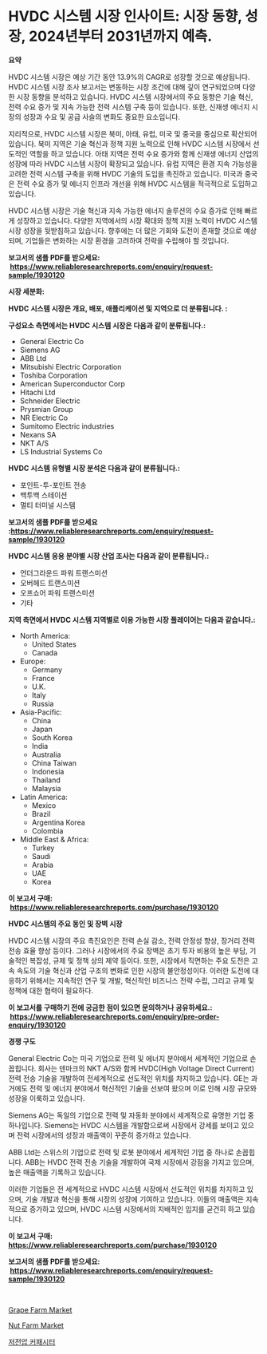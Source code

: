 <p><h1>HVDC 시스템 시장 인사이트: 시장 동향, 성장, 2024년부터 2031년까지 예측.</h1></p><p><strong>요약</strong></p>
<p><p>HVDC 시스템 시장은 예상 기간 동안 13.9%의 CAGR로 성장할 것으로 예상됩니다. HVDC 시스템 시장 조사 보고서는 변동하는 시장 조건에 대해 깊이 연구되었으며 다양한 시장 동향을 분석하고 있습니다. HVDC 시스템 시장에서의 주요 동향은 기술 혁신, 전력 수요 증가 및 지속 가능한 전력 시스템 구축 등이 있습니다. 또한, 신재생 에너지 시장의 성장과 수요 및 공급 사슬의 변화도 중요한 요소입니다.</p><p>지리적으로, HVDC 시스템 시장은 북미, 아태, 유럽, 미국 및 중국을 중심으로 확산되어 있습니다. 북미 지역은 기술 혁신과 정책 지원 노력으로 인해 HVDC 시스템 시장에서 선도적인 역할을 하고 있습니다. 아태 지역은 전력 수요 증가와 함께 신재생 에너지 산업의 성장에 따라 HVDC 시스템 시장이 확장되고 있습니다. 유럽 지역은 환경 지속 가능성을 고려한 전력 시스템 구축을 위해 HVDC 기술의 도입을 촉진하고 있습니다. 미국과 중국은 전력 수요 증가 및 에너지 인프라 개선을 위해 HVDC 시스템을 적극적으로 도입하고 있습니다.</p><p>HVDC 시스템 시장은 기술 혁신과 지속 가능한 에너지 솔루션의 수요 증가로 인해 빠르게 성장하고 있습니다. 다양한 지역에서의 시장 확대와 정책 지원 노력이 HVDC 시스템 시장 성장을 뒷받침하고 있습니다. 향후에는 더 많은 기회와 도전이 존재할 것으로 예상되며, 기업들은 변화하는 시장 환경을 고려하여 전략을 수립해야 할 것입니다.</p></p>
<p><strong>보고서의 샘플 PDF를 받으세요: &nbsp;<a href="https://www.reliableresearchreports.com/enquiry/request-sample/1930120">https://www.reliableresearchreports.com/enquiry/request-sample/1930120</a></strong></p>
<p><strong>시장 세분화:</strong></p>
<p><strong> HVDC 시스템 시장은 개요, 배포, 애플리케이션 및 지역으로 더 분류됩니다. :</strong></p>
<p><strong>구성요소 측면에서는 HVDC 시스템 시장은 다음과 같이 분류됩니다.:</strong></p>
<p><ul><li>General Electric Co</li><li>Siemens AG</li><li>ABB Ltd</li><li>Mitsubishi Electric Corporation</li><li>Toshiba Corporation</li><li>American Superconductor Corp</li><li>Hitachi Ltd</li><li>Schneider Electric</li><li>Prysmian Group</li><li>NR Electric Co</li><li>Sumitomo Electric industries</li><li>Nexans SA</li><li>NKT A/S</li><li>LS Industrial Systems Co</li></ul></p>
<p><strong> HVDC 시스템 유형별 시장 분석은 다음과 같이 분류됩니다.:</strong></p>
<p><ul><li>포인트-투-포인트 전송</li><li>백투백 스테이션</li><li>멀티 터미널 시스템</li></ul></p>
<p><strong>보고서의 샘플 PDF를 받으세요 :<a href="https://www.reliableresearchreports.com/enquiry/request-sample/1930120">https://www.reliableresearchreports.com/enquiry/request-sample/1930120</a></strong></p>
<p><strong> HVDC 시스템 응용 분야별 시장 산업 조사는 다음과 같이 분류됩니다.:</strong></p>
<p><ul><li>언더그라운드 파워 트랜스미션</li><li>오버헤드 트랜스미션</li><li>오프쇼어 파워 트랜스미션</li><li>기타</li></ul></p>
<p><strong>지역 측면에서 HVDC 시스템 지역별로 이용 가능한 시장 플레이어는 다음과 같습니다.:</strong></p>
<p><ul>
    <li>
        North America:
        <ul>
            <li>United States</li>
            <li>Canada</li>
        </ul>
    </li>
    <li>
        Europe:
        <ul>
            <li>Germany</li>
            <li>France</li>
            <li>U.K.</li>
            <li>Italy</li>
            <li>Russia</li>
        </ul>
    </li>
    <li>
        Asia-Pacific:
        <ul>
            <li>China</li>
            <li>Japan</li>
            <li>South Korea</li>
            <li>India</li>
            <li>Australia</li>
            <li>China Taiwan</li>
            <li>Indonesia</li>
            <li>Thailand</li>
            <li>Malaysia</li>
        </ul>
    </li>
    <li>
        Latin America:
        <ul>
            <li>Mexico</li>
            <li>Brazil</li>
            <li>Argentina Korea</li>
            <li>Colombia</li>
        </ul>
    </li>
    <li>
        Middle East & Africa:
        <ul>
            <li>Turkey</li>
            <li>Saudi</li>
            <li>Arabia</li>
            <li>UAE</li>
            <li>Korea</li>
        </ul>
    </li>
    </ul></p>
<p><strong>이 보고서 구매: &nbsp;<a href="https://www.reliableresearchreports.com/purchase/1930120">https://www.reliableresearchreports.com/purchase/1930120</a></strong></p>
<p><strong>HVDC 시스템의 주요 동인 및 장벽 시장</strong></p>
<p><p>HVDC 시스템 시장의 주요 촉진요인은 전력 손실 감소, 전력 안정성 향상, 장거리 전력 전송 효율 향상 등이다. 그러나 시장에서의 주요 장벽은 초기 투자 비용의 높은 부담, 기술적인 복잡성, 규제 및 정책 상의 제약 등이다. 또한, 시장에서 직면하는 주요 도전은 고속 속도의 기술 혁신과 산업 구조의 변화로 인한 시장의 불안정성이다. 이러한 도전에 대응하기 위해서는 지속적인 연구 및 개발, 혁신적인 비즈니스 전략 수립, 그리고 규제 및 정책에 대한 협력이 필요하다.</p></p>
<p><strong>이 보고서를 구매하기 전에 궁금한 점이 있으면 문의하거나 공유하세요.: &nbsp;<a href="https://www.reliableresearchreports.com/enquiry/pre-order-enquiry/1930120">https://www.reliableresearchreports.com/enquiry/pre-order-enquiry/1930120</a></strong></p>
<p><strong>경쟁 구도</strong></p>
<p><p>General Electric Co는 미국 기업으로 전력 및 에너지 분야에서 세계적인 기업으로 손꼽힙니다. 회사는 덴마크의 NKT A/S와 함께 HVDC(High Voltage Direct Current) 전력 전송 기술을 개발하여 전세계적으로 선도적인 위치를 차지하고 있습니다. GE는 과거에도 전력 및 에너지 분야에서 혁신적인 기술을 선보여 왔으며 이로 인해 시장 규모와 성장을 이룩하고 있습니다.</p><p>Siemens AG는 독일의 기업으로 전력 및 자동화 분야에서 세계적으로 유명한 기업 중 하나입니다. Siemens는 HVDC 시스템을 개발함으로써 시장에서 강세를 보이고 있으며 전력 시장에서의 성장과 매출액이 꾸준히 증가하고 있습니다.</p><p>ABB Ltd는 스위스의 기업으로 전력 및 로봇 분야에서 세계적인 기업 중 하나로 손꼽힙니다. ABB는 HVDC 전력 전송 기술을 개발하여 국제 시장에서 강점을 가지고 있으며, 높은 매출액을 기록하고 있습니다.</p><p>이러한 기업들은 전 세계적으로 HVDC 시스템 시장에서 선도적인 위치를 차지하고 있으며, 기술 개발과 혁신을 통해 시장의 성장에 기여하고 있습니다. 이들의 매출액은 지속적으로 증가하고 있으며, HVDC 시스템 시장에서의 지배적인 입지를 굳건히 하고 있습니다.</p></p>
<p><strong>이 보고서 구매: &nbsp; <a href="https://www.reliableresearchreports.com/purchase/1930120">https://www.reliableresearchreports.com/purchase/1930120</a></strong></p>
<p><strong>보고서의 샘플 PDF를 받으세요: &nbsp;<a href="https://www.reliableresearchreports.com/enquiry/request-sample/1930120">https://www.reliableresearchreports.com/enquiry/request-sample/1930120</a></strong><strong></strong></p>
<p>&nbsp;</p>
<p><p><a href="https://issuu.com/reportprime-2/docs/grape-farm-market-size-2030.pptx">Grape Farm Market</a></p><p><a href="https://issuu.com/reportprime-2/docs/nut-farm-market-size-2030.pptx">Nut Farm Market</a></p><p><a href="https://github.com/TobyKub4685/Market-Research-Report-List-1/blob/main/92857457656.md">저전압 커패시터</a></p></p>